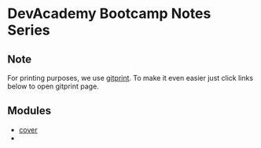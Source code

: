 
# DevAcademy Bootcamp Notes Series

## Note

For printing purposes, we use [gitprint](https://gitprint.com). To make it even easier just click links below to open gitprint page. 

## Modules

* [cover](https://gitprint.com/devacademy/android-bootcamp/blob/master/modules/cover.md)
* 
